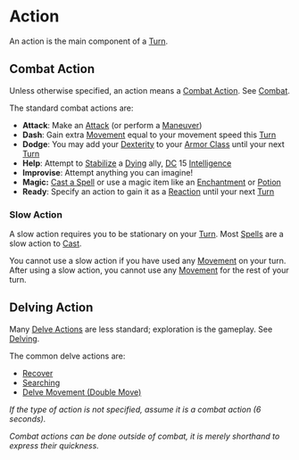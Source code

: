 # Action

An action is the main component of a [Turn](Turn.md).

## Combat Action

Unless otherwise specified, an action means a [Combat Action](Action.md#Combat%20Action). See [Combat](Combat.md).

The standard combat actions are:

- **Attack**: Make an [Attack](Attack.md) (or perform a [Maneuver](Maneuver.md))
- **Dash**: Gain extra [Movement](Movement.md) equal to your movement speed this [Turn](Turn.md)
- **Dodge**: You may add your [Dexterity](../Player%20Characters/Chosen%20Statistics/Dexterity.md) to your [Armor Class](../Player%20Characters/Derived%20Statistics/Armor%20Class.md) until your next [Turn](Turn.md)
- **Help**: Attempt to [Stabilize](../Conditions/Stabilized.md) a [Dying](../Conditions/Dying.md) ally, [DC](DC.md) 15 [Intelligence](../Player%20Characters/Chosen%20Statistics/Intelligence.md)
- **Improvise**: Attempt anything you can imagine!
- **Magic:** [Cast a Spell](../Magic/Spellcasting/Spellcasting.md) or use a magic item like an [Enchantment](../Magic/Enchanting/Enchantment%20Rules.md) or [Potion](../Magic/Alchemy/Potion%20Rules.md)
- **Ready**: Specify an action to gain it as a [Reaction](Reaction.md) until your next [Turn](Turn.md)

### Slow Action

A slow action requires you to be stationary on your [Turn](Turn.md). Most [Spells](../Magic/Spellcasting/Spells.md) are a slow action to [Cast](../Magic/Spellcasting/Spellcasting.md).

You cannot use a slow action if you have used any [Movement](Movement.md) on your turn. After using a slow action, you cannot use any [Movement](Movement.md) for the rest of your turn.

## Delving Action

Many [Delve Actions](Delving.md#Primary%20Delve%20Actions) are less standard; exploration is the gameplay. See [Delving](Delving.md).

The common delve actions are:

- [Recover](Delving.md#Recover)
- [Searching](Delving.md#Searching)
- [Delve Movement (Double Move)](Delving.md#Delve%20Movement)

*If the type of action is not specified, assume it is a combat action (6 seconds).*

*Combat actions can be done outside of combat, it is merely shorthand to express their quickness.*
